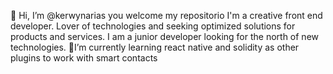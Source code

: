 👋 Hi, I’m @kerwynarias you welcome my repositorio 
 I'm a creative front end developer.
 Lover of technologies and seeking optimized solutions for products and services.
 I am a junior developer looking for the north of new technologies.
 👀I’m currently learning react native and solidity as other plugins to work with smart contacts
<!---
- 📫 How to reach me https://www.linkedin.com/in/kerwynarias/
- 📫@ariasdevs
- 📫kerwynarias@gmail.com
--->

